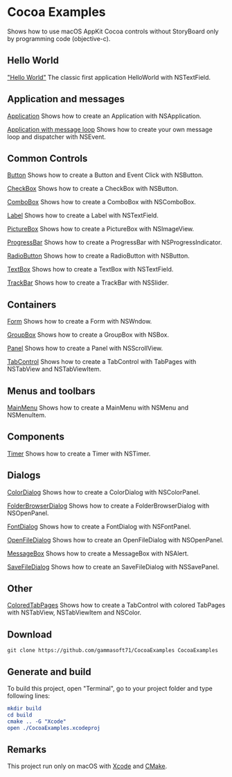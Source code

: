 
# Cocoa Examples

Shows how to use macOS AppKit Cocoa controls without StoryBoard only by programming code (objective-c).

## Hello World

["Hello World"](src/HelloWorld/README.md) The classic first application HelloWorld with NSTextField.

## Application and messages

[Application](src/Application/README.md) Shows how to create an Application with NSApplication.

[Application with message loop](src/ApplicationWithMessageLoop/README.md) Shows how to create your own message loop and dispatcher with NSEvent.

## Common Controls

[Button](src/Button/README.md) Shows how to create a Button and Event Click with NSButton.

[CheckBox](src/CheckBox/README.md) Shows how to create a CheckBox with NSButton.

[ComboBox](src/ComboBox/README.md) Shows how to create a ComboBox with NSComboBox.

[Label](src/Label/README.md) Shows how to create a Label with NSTextField.

[PictureBox](src/PictureBox/README.md) Shows how to create a PictureBox with NSImageView.

[ProgressBar](src/ProgressBar/README.md) Shows how to create a ProgressBar with NSProgressIndicator.

[RadioButton](src/RadioButton/README.md) Shows how to create a RadioButton with NSButton.

[TextBox](src/TextBox/README.md) Shows how to create a TextBox with NSTextField.

[TrackBar](src/TrackBar/README.md) Shows how to create a TrackBar with NSSlider.

## Containers

[Form](src/Form/README.md) Shows how to create a Form with NSWndow.

[GroupBox](src/GroupBox/README.md) Shows how to create a GroupBox with NSBox.

[Panel](src/Panel/README.md) Shows how to create a Panel with NSScrollView.

[TabControl](src/TabControl/README.md) Shows how to create a TabControl with TabPages with NSTabView and NSTabViewItem.

## Menus and toolbars

[MainMenu](src/MainMenu/README.md) Shows how to create a MainMenu with NSMenu and NSMenuItem.

## Components

[Timer](src/Timer/README.md) Shows how to create a Timer with NSTimer.

## Dialogs

[ColorDialog](src/ColorDialog/README.md) Shows how to create a ColorDialog with NSColorPanel.

[FolderBrowserDialog](src/FolderBrowserDialog/README.md) Shows how to create a FolderBrowserDialog with NSOpenPanel.

[FontDialog](src/FontDialog/README.md) Shows how to create a FontDialog with NSFontPanel.

[OpenFileDialog](src/OpenFileDialog/README.md) Shows how to create an OpenFileDialog with NSOpenPanel.

[MessageBox](src/MessageBox/README.md) Shows how to create a MessageBox with NSAlert.

[SaveFileDialog](src/SaveFileDialog/README.md) Shows how to create an SaveFileDialog with NSSavePanel.

## Other

[ColoredTabPages](src/ColoredTabPages/README.md) Shows how to create a TabControl with colored TabPages with NSTabView, NSTabViewItem and NSColor.

## Download

``` shell
git clone https://github.com/gammasoft71/CocoaExamples CocoaExamples

```

## Generate and build

To build this project, open "Terminal", go to your project folder and type following lines:

``` cmake
mkdir build
cd build
cmake .. -G "Xcode"
open ./CocoaExamples.xcodeproj
```


## Remarks

This project run only on macOS with [Xcode](https://developer.apple.com/xcode) and [CMake](https://cmake.org).
